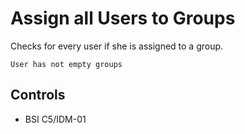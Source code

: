 # Assign all Users to Groups

Checks for every user if she is assigned to a group.

```ccl
User has not empty groups
```

## Controls

* BSI C5/IDM-01
